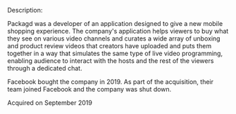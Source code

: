 Description:

Packagd was a developer of an application designed to give a new mobile shopping experience. The company's application helps viewers to buy what they see on various video channels and curates a wide array of unboxing and product review videos that creators have uploaded and puts them together in a way that simulates the same type of live video programming, enabling audience to interact with the hosts and the rest of the viewers through a dedicated chat.

Facebook bought the company in 2019. As part of the acquisition, their team joined Facebook and the company was shut down.

Acquired on September 2019
